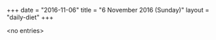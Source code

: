 +++
date = "2016-11-06"
title = "6 November 2016 (Sunday)"
layout = "daily-diet"
+++


\<no entries\>
